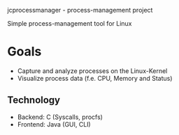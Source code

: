jcprocessmanager - process-management project 

Simple process-management tool for Linux

# Goals
- Capture and analyze processes on the Linux-Kernel
- Visualize process data (f.e. CPU, Memory and Status)

## Technology
- Backend: C (Syscalls, procfs)
- Frontend: Java (GUI, CLI)

